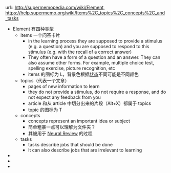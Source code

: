 url:: http://supermemopedia.com/wiki/Element, https://help.supermemo.org/wiki/Items%2C_topics%2C_concepts%2C_and_tasks
- Element 有四种类型
	- items 一个问答卡片
		- in the learning process they are supposed to provide a stimulus (e.g. a question) and you are supposed to respond to this stimulus (e.g. with the recall of a correct answer)
		- They often have a form of a question and an answer. They can also assume other forms. For example, multiple choice test, spelling exercise, picture recognition, etc
		- items 的图标为 L，背景色根据[状态]([[SuperMemo/Status]])不同可能是不同颜色
	- topics（代表一个文章）
		- pages of new information to learn
		- they do not provide a stimulus, do not require a response, and do not expect any feedback from you
		- article 和从 article 中切分出来的片段（Alt+X）都属于 topics
		- topic 的图标为 T
	- concepts
		- concepts represent an important idea or subject
		- 简单粗暴一点可以理解为文件夹？
		- 其被用于 [Neural Review](((622ecc8c-1fc8-4c58-81bf-9f351de7a1ea))) 的过程
	- tasks
		- tasks describe jobs that should be done
		- It can also describe jobs that are irrelevant to learning
-
-
-